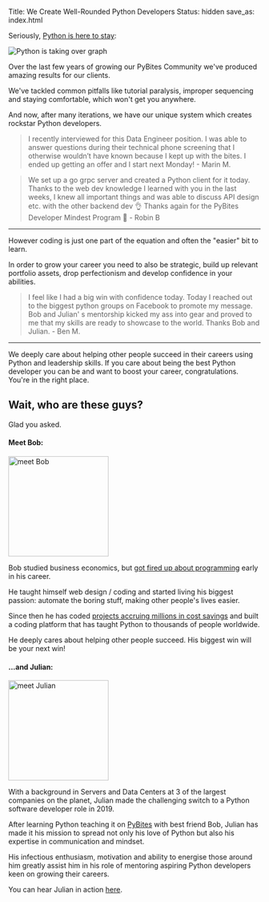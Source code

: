 Title: We Create Well-Rounded Python Developers
Status: hidden
save_as: index.html

Seriously, <a href="https://stackoverflow.blog/2017/09/06/incredible-growth-python/" target="_blank">Python is here to stay</a>:

<img src="images/python-growth.png" alt="Python is taking over graph" style="max-width: 600px;">

Over the last few years of growing our PyBites Community we've produced amazing results for our clients.

We've tackled common pitfalls like tutorial paralysis, improper sequencing and staying comfortable, which won't get you anywhere.

And now, after many iterations, we have our unique system which creates rockstar Python developers.

> I recently interviewed for this Data Engineer position. I was able to answer questions during their technical phone screening that I otherwise wouldn’t have known because I kept up with the bites. I ended up getting an offer and I start next Monday! - Marin M.

> We set up a go grpc server and created a Python client for it today. Thanks to the web dev knowledge I learned with you in the last weeks, I knew all important things and was able to discuss API design etc. with the other backend dev 👌 Thanks again for the PyBites Developer Mindest Program 🙏 - Robin B

---

However coding is just one part of the equation and often the "easier" bit to learn.

In order to grow your career you need to also be strategic, build up relevant portfolio assets, drop perfectionism and develop confidence in your abilities.

> I feel like I had a big win with confidence today. Today I reached out to the biggest python groups on Facebook to promote my message. Bob and Julian' s mentorship kicked my ass into gear and proved to me that my skills are ready to showcase to the world. Thanks Bob and Julian. - Ben M.

---

We deeply care about helping other people succeed in their careers using Python and leadership skills. If you care about being the best Python developer you can be and want to boost your career, congratulations. You're in the right place.

## Wait, who are these guys?

Glad you asked.

#### Meet Bob:

<img src="https://codechalleng.es/static/img/bob.jpeg" alt="meet Bob" style="width:200px;">

Bob studied business economics, but <a href="http://www.blog.pythonlibrary.org/2019/12/02/pydev-of-the-week-bob-belderbos/" target="_blank">got fired up about programming</a> early in his career.

He taught himself web design / coding and started living his biggest passion: automate the boring stuff, making other people's lives easier.

Since then he has coded <a href="https://blogs.oracle.com/jobsatoracle/bob-belderbos-career-success-story:-leveraging-your-brand-and-network-to-achieve-career-aspirations" target="_blank">projects accruing millions in cost savings</a> and built a coding platform that has taught Python to thousands of people worldwide.

He deeply cares about helping other people succeed. His biggest win will be your next win!

#### ...and Julian:

<img src="https://pybit.es/images/julian.jpg" alt="meet Julian" style="width:200px;">

With a background in Servers and Data Centers at 3 of the largest companies on the planet, Julian made the challenging switch to a Python software developer role in 2019.

After learning Python teaching it on <a href="https://pybit.es" target="_blank">PyBites</a> with best friend Bob, Julian has made it his mission to spread not only his love of Python but also his expertise in communication and mindset.

His infectious enthusiasm, motivation and ability to energise those around him greatly assist him in his role of mentoring aspiring Python developers keen on growing their careers.

You can hear Julian in action <a href="https://testandcode.com/60" target="_blank">here</a>.
